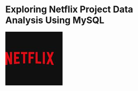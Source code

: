 # Exploring Netflix Project Data Analysis Using MySQL
![Netflix_Logo](https://github.com/itzthealteboy/Netflix_project/blob/main/Netflix%202.jpg)



